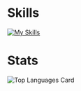 # Skills 
[![My Skills](https://skillicons.dev/icons?i=html,tailwind,processing,js,ts,vue,vuetify,react,nextjs,redux,py,fastapi,mysql,docker,firebase,vercel&theme=dark)](https://skillicons.dev)
# Stats
![Top Languages Card](https://github-readme-stats.vercel.app/api/top-langs/?username=yuichiroooo&layout=compact&theme=prussian)
